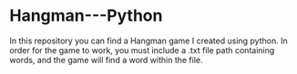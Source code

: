 # Hangman---Python
In this repository you can find a Hangman game I created using python.
In order for the game to work, you must include a .txt file path containing words, and the game will find a word within the file.
